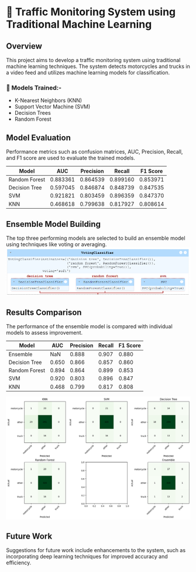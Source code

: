 # 🚦 Traffic Monitoring System using Traditional Machine Learning

## Overview

This project aims to develop a traffic monitoring system using traditional machine learning techniques. The system detects motorcycles and trucks in a video feed and utilizes machine learning models for classification.

### 🤖 Models Trained:-

- K-Nearest Neighbors (KNN)
- Support Vector Machine (SVM)
- Decision Trees
- Random Forest

## Model Evaluation

Performance metrics such as confusion matrices, AUC, Precision, Recall, and F1 score are used to evaluate the trained models.

| Model          | AUC      | Precision | Recall   | F1 Score |
|----------------|----------|-----------|----------|----------|
| Random Forest  | 0.883361 | 0.864539  | 0.899160 | 0.853971 |
| Decision Tree  | 0.597045 | 0.846874  | 0.848739 | 0.847535 |
| SVM            | 0.921821 | 0.803459  | 0.896359 | 0.847370 |
| KNN            | 0.468618 | 0.799638  | 0.817927 | 0.808614 |


## Ensemble Model Building

The top three performing models are selected to build an ensemble model using techniques like voting or averaging.
![](reference_images/essemble_model.png)

## Results Comparison

The performance of the ensemble model is compared with individual models to assess improvement.

|Model            | AUC      | Precision | Recall  | F1 Score|
|-----------------|----------|-----------|---------|---------|
|Ensemble         | NaN      | 0.888     | 0.907   | 0.880   |
|Decision Tree    | 0.650    | 0.866     | 0.857   | 0.860   |
|Random Forest    | 0.894    | 0.864     | 0.899   | 0.853   |
|SVM              | 0.920    | 0.803     | 0.896   | 0.847   |
|KNN              | 0.468    | 0.799     | 0.817   | 0.808   |

![Confusion Matrix](reference_images/confusion_matrix_with_essemble.png)

## Future Work

Suggestions for future work include enhancements to the system, such as incorporating deep learning techniques for improved accuracy and efficiency.

